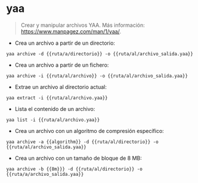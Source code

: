 # yaa

> Crear y manipular archivos YAA.
> Más información: <https://www.manpagez.com/man/1/yaa/>.

- Crea un archivo a partir de un directorio:

`yaa archive -d {{ruta/a/directorio}} -o {{ruta/al/archivo_salida.yaa}}`

- Crea un archivo a partir de un fichero:

`yaa archive -i {{ruta/al/archivo}} -o {{ruta/al/archivo_salida.yaa}}`

- Extrae un archivo al directorio actual:

`yaa extract -i {{ruta/al/archivo.yaa}}`

- Lista el contenido de un archivo:

`yaa list -i {{ruta/al/archivo.yaa}}`

- Crea un archivo con un algoritmo de compresión específico:

`yaa archive -a {{algorithm}} -d {{ruta/al/directorio}} -o {{ruta/al/archivo_salida.yaa}}`

- Crea un archivo con un tamaño de bloque de 8 MB:

`yaa archive -b {{8m}}} -d {{ruta/al/directorio}} -o {{ruta/a/archivo_salida.yaa}}`
